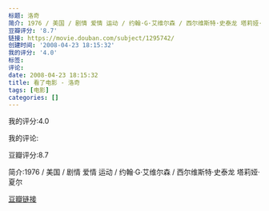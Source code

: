 ```yaml
---
标题: 洛奇
简介: 1976 / 美国 / 剧情 爱情 运动 / 约翰·G·艾维尔森 / 西尔维斯特·史泰龙 塔莉娅·夏尔
豆瓣评分: '8.7'
链接: https://movie.douban.com/subject/1295742/
创建时间: '2008-04-23 18:15:32'
我的评分: '4.0'
标签:
评论:
date: 2008-04-23 18:15:32
title: 看了电影 - 洛奇
tags: [电影]
categories: []
---
```


我的评分:4.0

我的评论:

豆瓣评分:8.7

简介:1976 / 美国 / 剧情 爱情 运动 / 约翰·G·艾维尔森 / 西尔维斯特·史泰龙 塔莉娅·夏尔

[豆瓣链接](https://movie.douban.com/subject/1295742/)

